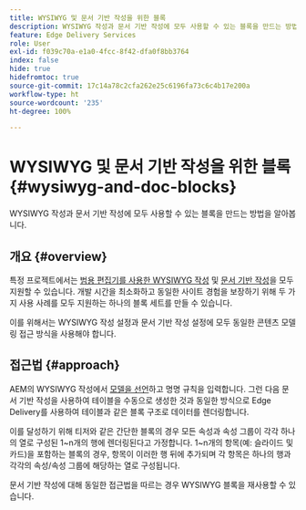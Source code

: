```yaml
---
title: WYSIWYG 및 문서 기반 작성을 위한 블록
description: WYSIWYG 작성과 문서 기반 작성에 모두 사용할 수 있는 블록을 만드는 방법을 알아봅니다.
feature: Edge Delivery Services
role: User
exl-id: f039c70a-e1a0-4fcc-8f42-dfa0f8bb3764
index: false
hide: true
hidefromtoc: true
source-git-commit: 17c14a78c2cfa262e25c6196fa73c6c4b17e200a
workflow-type: ht
source-wordcount: '235'
ht-degree: 100%

---
```


# WYSIWYG 및 문서 기반 작성을 위한 블록 {#wysiwyg-and-doc-blocks}

WYSIWYG 작성과 문서 기반 작성에 모두 사용할 수 있는 블록을 만드는 방법을 알아봅니다.

## 개요 {#overview}

특정 프로젝트에서는 [범용 편집기를 사용한 WYSIWYG 작성](/help/edge/wysiwyg-authoring/authoring.md) 및 [문서 기반 작성](/help/edge/docs/authoring.md)을 모두 지원할 수 있습니다. 개발 시간을 최소화하고 동일한 사이트 경험을 보장하기 위해 두 가지 사용 사례를 모두 지원하는 하나의 블록 세트를 만들 수 있습니다.

이를 위해서는 WYSIWYG 작성 설정과 문서 기반 작성 설정에 모두 동일한 콘텐츠 모델링 접근 방식을 사용해야 합니다.

## 접근법 {#approach}

AEM의 WYSIWYG 작성에서 [모델을 선언](/help/edge/wysiwyg-authoring/content-modeling.md)하고 명명 규칙을 입력합니다. 그런 다음 문서 기반 작성을 사용하여 테이블을 수동으로 생성한 것과 동일한 방식으로 Edge Delivery를 사용하여 테이블과 같은 블록 구조로 데이터를 렌더링합니다.

이를 달성하기 위해 티저와 같은 간단한 블록의 경우 모든 속성과 속성 그룹이 각각 하나의 열로 구성된 1~n개의 행에 렌더링된다고 가정합니다. 1~n개의 항목(예: 슬라이드 및 카드)을 포함하는 블록의 경우, 항목이 이러한 행 뒤에 추가되며 각 항목은 하나의 행과 각각의 속성/속성 그룹에 해당하는 열로 구성됩니다.

문서 기반 작성에 대해 동일한 접근법을 따르는 경우 WYSIWYG 블록을 재사용할 수 있습니다.
